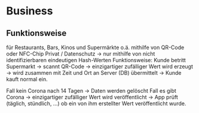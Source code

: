 # Business

## Funktionsweise
für Restaurants, Bars, Kinos und Supermärkte o.ä.
mithilfe von QR-Code oder NFC-Chip
Privat / Datenschutz → nur mithilfe von nicht identifizierbaren eindeutigen Hash-Werten
Funktionsweise:
Kunde betritt Supermarkt → scannt QR-Code → einzigartiger zufälliger Wert wird erzeugt → wird zusammen mit Zeit und Ort an Server (DB) übermittelt → Kunde kauft normal ein.

Fall kein Corona nach 14 Tagen → Daten werden gelöscht
Fall es gibt Corona → einzigartiger zufälliger Wert wird veröffentlicht → App prüft (täglich, stündlich, ...) ob ein von ihm erstellter Wert veröffentlicht wurde.
